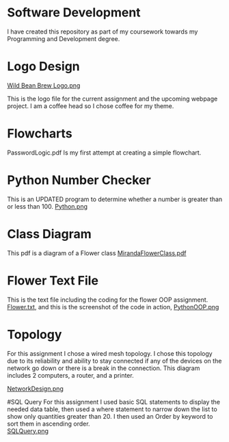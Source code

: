 # Software Development
I have created this repository as part of my coursework towards my Programming and Development degree. 

# Logo Design
[Wild Bean Brew Logo.png](https://new.express.adobe.com/publishedV2/urn:aaid:sc:VA6C2:95c64135-4d78-4058-9660-d49899af0723?promoid=Y69SGM5H&mv=other)

This is the logo file for the current assignment and the upcoming webpage project. I am a coffee head so I chose coffee for my theme.

# Flowcharts
PasswordLogic.pdf Is my first attempt at creating a simple flowchart. 

# Python Number Checker
This is an UPDATED program to determine whether a number is greater than or less than 100. 
[Python.png](https://github.com/mstyles94/Repository-1/blob/814cbe89c5cf81690f5841e2d7c9b7300bbb8dda/Python.png)

# Class Diagram
This pdf is a diagram of a Flower class
[MirandaFlowerClass.pdf](https://github.com/mstyles94/Repository-1/blob/4ecc5e96051035de9d90b448b8d94df76dcf980e/MirandaFlowerClass.pdf)

# Flower Text File 
This is the text file including the coding for the flower OOP assignment. 
[Flower.txt](https://github.com/mstyles94/Repository-1/blob/b90446f58c3a628c74ca38a9a7cf1d2093786bf0/Flower.txt), 
and this is the screenshot of the code in action, [PythonOOP.png](https://github.com/mstyles94/Repository-1/blob/e95c29c53e43304bc7058c5543f865da95192649/PythonOOP.png)

# Topology
For this assignment I chose a wired mesh topology. I chose this topology due to its reliability and ability to stay connected if any of the devices on the network go down or there is a break in the connection. This diagram includes 2 computers, a router, and a printer. 

[NetworkDesign.png](https://github.com/mstyles94/Repository-1/blob/3b57621a8c8453d9c210f86078aaaa1b262bd8b0/NetworkDesign.png.jpeg)


#SQL Query
For this assignment I used basic SQL statements to display the needed data table, then used a where statement to narrow down the list to show only quantities greater than 20. I then used an Order by keyword to sort them in ascending order.  
[SQLQuery.png](https://github.com/mstyles94/Repository-1/blob/e234a2009c5d2ae77c21407a7244930c98c8ca14/SQLQuery.png)
